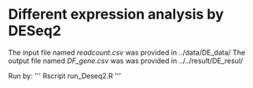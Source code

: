 # Different expression analysis by DESeq2

The input file named *readcount.csv* was provided in ../data/DE_data/
The output file named *DF_gene.csv* was was provided in ../../result/DE_resul/ 

Run by:
'''
Rscript  run_Deseq2.R
'''